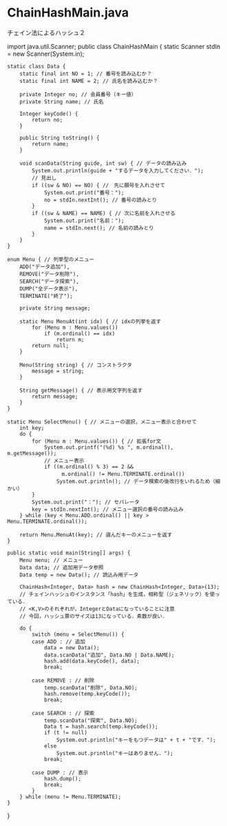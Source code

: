 # ChainHashMain.java
チェイン法によるハッシュ２

import java.util.Scanner;
public class ChainHashMain {
	static Scanner stdIn = new Scanner(System.in);
	
	static class Data {
		static final int NO = 1; // 番号を読み込むか？
		static final int NAME = 2; // 氏名を読み込むか？
		
		private Integer no; // 会員番号（キー値）
		private String name; // 氏名
		
		Integer keyCode() {
			return no;
		}
		
		public String toString() {
			return name;
		}
		
		void scanData(String guide, int sw) { // データの読み込み
			System.out.println(guide + "するデータを入力してください．");
			// 見出し
			if ((sw & NO) == NO) { //　先に願号を入れさせて
				System.out.print("番号：");
				no = stdIn.nextInt(); // 番号の読みとり
			}
			if ((sw & NAME) == NAME) { // 次に名前を入れさせる
				System.out.print("名前：");
				name = stdIn.next(); // 名前の読みとり
			}
		}
	}
	
	enum Menu { // 列挙型のメニュー
		ADD("データ追加"),
		REMOVE("データ削除"),
		SEARCH("データ探索"),
		DUMP("全データ表示"),
		TERMINATE("終了");
		
		private String message;
		
		static Menu MenuAt(int idx) { // idxの列挙を返す
			for (Menu m : Menu.values())
				if (m.ordinal() == idx)
					return m;
			return null;
		}
		
		Menu(String string) { // コンストラクタ
			message = string;
		}
		
		String getMessage() { // 表示用文字列を返す
			return message;
		}
	}
	
	static Menu SelectMenu() { // メニューの選択，メニュー表示と合わせて
		int key;
		do {
			for (Menu m : Menu.values()) { // 拡張for文
				System.out.printf("(%d) %s ", m.ordinal(), m.getMessage());
				// メニュー表示
				if ((m.ordinal() % 3) == 2 &&
					　m.ordinal() != Menu.TERMINATE.ordinal())
					System.out.println(); // データ検索の後改行をいれるため（細かい）
			}
			System.out.print("："); // セパレータ
			key = stdIn.nextInt(); // メニュー選択の番号の読み込み
		} while (key < Menu.ADD.ordinal() || key > Menu.TERMINATE.ordinal());
		
		return Menu.MenuAt(key); // 選んだキーのメニューを返す
	}

	public static void main(String[] args) {
		Menu menu; // メニュー
		Data data; // 追加用データ参照
		Data temp = new Data(); // 読込み用データ
		
		ChainHash<Integer, Data> hash = new ChainHash<Integer, Data>(13);
		// チェインハッシュのインスタンス「hash」を生成，相称型（ジェネリック）を使っている．
		// <K,V>のそれぞれが，IntegerとDataになっていることに注意
		// 今回，ハッシュ票のサイズは13になっている．素数が良い．
		
		do {
			switch (menu = SelectMenu()) {
			case ADD : // 追加
				data = new Data();
				data.scanData("追加", Data.NO | Data.NAME);
				hash.add(data.keyCode(), data);
				break;
				
			case REMOVE : // 削除
				temp.scanData("削除", Data.NO);
				hash.remove(temp.keyCode());
				break;
				
			case SEARCH : // 探索
				temp.scanData("探索", Data.NO);
				Data t = hash.search(temp.keyCode());
				if (t != null)
					System.out.println("キーをもつデータは" + t + "です．");
				else
					System.out.println("キーはありません．");
				break;
				
			case DUMP : // 表示
				hash.dump();
				break;
			}
		} while (menu != Menu.TERMINATE);
	}
}
